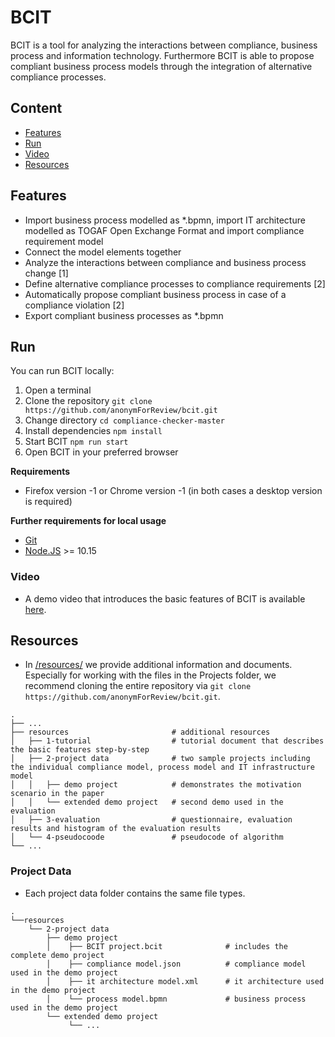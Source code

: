 # BCIT

BCIT is a tool for analyzing the interactions between compliance, business process 
and information technology. Furthermore BCIT is able to propose compliant business process models through the integration of alternative compliance processes.

## Content
- [Features](#features)
- [Run](#Run)
- [Video](#Video)
- [Resources](#Resources)

## Features
- Import business process modelled as *.bpmn, import IT architecture modelled as TOGAF Open Exchange Format and import compliance requirement model 
- Connect the model elements together
- Analyze the interactions between compliance and business process change [1] 
- Define alternative compliance processes to compliance requirements [2]
- Automatically propose compliant business process in case of a compliance violation [2]
- Export compliant business processes as *.bpmn 

## Run
You can run BCIT locally:
   1. Open a terminal 
   2. Clone the repository `git clone https://github.com/anonymForReview/bcit.git`
   3. Change directory `cd compliance-checker-master`
   4. Install dependencies `npm install` 
   5. Start BCIT `npm run start`
   6. Open BCIT in your preferred browser

**Requirements**
- Firefox version -1 or Chrome version -1 (in both cases a desktop version is required)

**Further requirements for local usage**
- [Git](https://git-scm.com/downloads)
- [Node.JS](https://nodejs.org/en/download/) >= 10.15

### Video
- A demo video that introduces the basic features of BCIT is available [here](https://cloud.uni-halle.de/s/q09oK57WnqgvZyr).

## Resources
- In [/resources/](/resources/) we provide additional information and documents.
Especially for working with the files in the Projects folder, we recommend cloning the entire repository via `git clone https://github.com/anonymForReview/bcit.git`.

```
.
├── ...
├── resources                       # additional resources
│   ├── 1-tutorial                  # tutorial document that describes the basic features step-by-step   
│   ├── 2-project data              # two sample projects including the individual compliance model, process model and IT infrastructure model
│   │   ├── demo project            # demonstrates the motivation scenario in the paper
│   │   └── extended demo project   # second demo used in the evaluation
│   ├── 3-evaluation                # questionnaire, evaluation results and histogram of the evaluation results
│   └── 4-pseudocoode               # pseudocode of algorithm
└── ...
```

### Project Data
- Each project data folder contains the same file types.
```
.   
└──resources
    └── 2-project data              
        ├── demo project            
        │    ├── BCIT project.bcit              # includes the complete demo project 
        │    ├── compliance model.json          # compliance model used in the demo project
        │    ├── it architecture model.xml      # it architecture used in the demo project
        │    └── process model.bpmn             # business process used in the demo project
        └── extended demo project   
             └── ...

```
